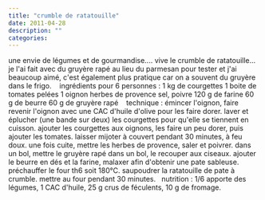 ```yaml
---
title: "crumble de ratatouille"
date: 2011-04-28
description: ""
categories: 
---
```


          
 une envie de légumes et de gourmandise.... vive le crumble de ratatouille... je l'ai fait avec du gruyère rapé au lieu du parmesan pour tester et j'ai beaucoup aimé, c'est également plus pratique car on a souvent du gruyère dans le frigo.&nbsp;         &nbsp;   ingrédients pour 6 personnes :   1 kg de courgettes   1 boite de tomates pelées   1 oignon   herbes de provence   sel, poivre   120 g de farine   60 g de beurre   60 g de gruyère rapé&nbsp;   &nbsp;   technique :   émincer l'oignon, faire revenir l'oignon avec une CAC d'huile d'olive pour les faire dorer.   laver et éplucher (une bande sur deux) les courgettes pour qu'elle se tiennent en cuisson.   ajouter les courgettes aux oignons, les faire un peu dorer, puis ajouter les tomates.   laisser mijoter à couvert pendant 30 minutes, à feu doux. une fois cuite, mettre les herbes de provence, saler et poivrer.   dans un bol, mettre le gruyère rapé dans un bol, le recouper aux ciseaux. ajouter le beurre en dés   et la farine, malaxer afin d'obtenir une pate sableuse.   préchauffer le four th6 soit 180°C.   saupoudrer la ratatouille de pate à crumble.   mettre au four pendant 30 minutes.   &nbsp;   nutrition&nbsp;: 1/6 apporte des légumes, 1 CAC d'huile, 25 g crus de féculents, 10 g de fromage.   &nbsp; 

                          

